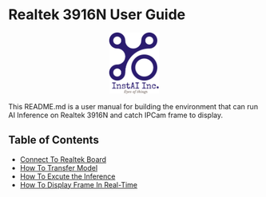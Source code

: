 # Realtek 3916N User Guide

<div align=center>
    <p>
        <a href="https://www.instai.co/">
            <img src="./img/instai.png" width="100">
        </a>
    </p>
</div>

This README.md is a user manual for building the environment that can run AI Inference on Realtek 3916N and catch IPCam frame to display.

## Table of Contents

- [Connect To Realtek Board](./doc/connect_board.md)
- [How To Transfer Model](./doc/transfer.md)
- [How To Excute the Inference](./doc/inference.md)
- [How To Display Frame In Real-Time](./doc/display.md)
